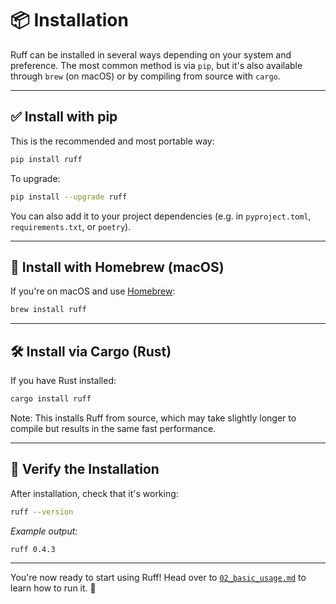 # 📦 Installation

Ruff can be installed in several ways depending on your system and preference. The most common method is via `pip`, but it's also available through `brew` (on macOS) or by compiling from source with `cargo`.

---

## ✅ Install with pip

This is the recommended and most portable way:

```bash
pip install ruff
```

To upgrade:

```bash
pip install --upgrade ruff
```

You can also add it to your project dependencies (e.g. in `pyproject.toml`, `requirements.txt`, or `poetry`).

---

## 🍺 Install with Homebrew (macOS)

If you're on macOS and use [Homebrew](https://brew.sh):

```bash
brew install ruff
```

---

## 🛠️ Install via Cargo (Rust)

If you have Rust installed:

```bash
cargo install ruff
```

Note: This installs Ruff from source, which may take slightly longer to compile but results in the same fast performance.

---

## 🧪 Verify the Installation

After installation, check that it's working:

```bash
ruff --version
```

*Example output:*

```
ruff 0.4.3
```

---

You're now ready to start using Ruff! Head over to [`02_basic_usage.md`](02_basic_usage.md) to learn how to run it. 🚀

